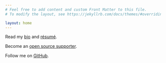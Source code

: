 ```yaml
---
# Feel free to add content and custom Front Matter to this file.
# To modify the layout, see https://jekyllrb.com/docs/themes/#overriding-theme-defaults

layout: home
---
```


Read my [bio](./about/) and [résumé](/assets/docs/resume.pdf).

Become an [open source supporter](/support/).

Follow me on [GitHub](https://github.com/raugfer).

